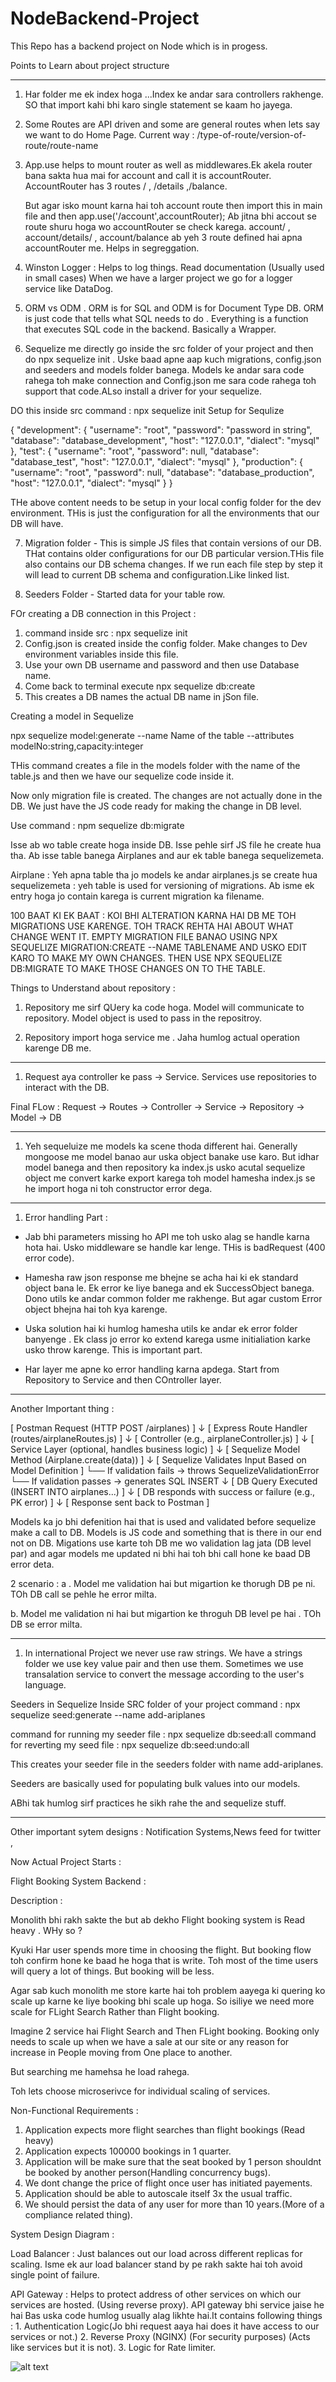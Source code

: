 # NodeBackend-Project
This Repo has a backend project on Node which is in progess.


Points to Learn about project structure
________________________________________________________
1. Har folder me ek index hoga ...Index ke andar sara controllers rakhenge. SO that import kahi bhi karo single statement se kaam ho jayega.


2. Some Routes are API driven and some are general routes when lets say we want to do Home Page.
   Current way : /type-of-route/version-of-route/route-name

3. App.use helps to mount router as well as middlewares.Ek akela router bana sakta hua mai for account and call it is accountRouter.
    AccountRouter has 3 routes / , /details ,/balance.

    But agar isko mount karna hai toh account route then import this in main file and then app.use('/account',accountRouter);
    Ab jitna bhi accout se route shuru hoga wo accountRouter se check karega. account/ , account/details/ , account/balance ab yeh 3 route defined hai apna accountRouter me. Helps in segreggation.

4. Winston Logger : Helps to log things. Read documentation (Usually used in small cases) 
    When we have a larger project we go for a logger service like DataDog.

5. ORM vs ODM . ORM is for SQL and ODM is for Document Type DB. ORM is just code that tells what SQL needs to do . Everything is a function that executes SQL code in the backend. Basically a Wrapper.

6. Sequelize me directly go inside the src folder of your project and then do npx sequelize init . Uske baad apne aap kuch migrations, config.json and seeders and models folder banega. Models ke andar sara code rahega toh make connection and Config.json me sara code rahega toh support that code.ALso install a driver for your sequelize.  

DO this inside src
command  : npx sequelize init 
Setup for Sequlize

{
  "development": {
    "username": "root",
    "password": "password in string",
    "database": "database_development",
    "host": "127.0.0.1",
    "dialect": "mysql"
  },
  "test": {
    "username": "root",
    "password": null,
    "database": "database_test",
    "host": "127.0.0.1",
    "dialect": "mysql"
  },
  "production": {
    "username": "root",
    "password": null,
    "database": "database_production",
    "host": "127.0.0.1",
    "dialect": "mysql"
  }
}

THe above content needs to be setup in your local config folder for the dev environment.
THis is just the configuration for all the environments that our DB will have.

7. Migration folder - This is simple JS files that contain versions of our DB. THat contains older configurations for our DB particular version.THis file also contains our DB schema changes. If we run each file step by step it will lead to current DB schema and configuration.Like linked list.

8. Seeders  Folder - Started data for your table row.



FOr creating a DB connection in this Project : 

1. command inside src : npx sequelize init
2. Config.json is created inside the config folder. Make changes to Dev environment variables inside this file.
3. Use your own DB username and password and then use Database name.
4. Come back to terminal execute npx sequelize db:create
5. This creates a DB names the actual DB name in jSon file.


Creating a model in Sequelize

npx sequelize model:generate --name Name of the table --attributes modelNo:string,capacity:integer

THis command creates a file in the models folder with the name of the table.js and then we have our sequelize code inside it.

Now only migration file is created. The changes are not actually done in the DB. We just have the JS code ready for making the change in DB level.

Use command : npm sequelize db:migrate

Isse ab wo table create hoga inside DB. Isse pehle sirf JS file he create hua tha. Ab isse table banega Airplanes and aur ek table banega sequelizemeta.

Airplane : Yeh apna table tha jo models ke andar airplanes.js se create hua
sequelizemeta : yeh table is used for versioning of migrations. Ab isme ek entry hoga jo contain karega is current migration ka filename.




100 BAAT KI EK BAAT : KOI BHI ALTERATION KARNA HAI DB ME TOH MIGRATIONS USE KARENGE. TOH TRACK REHTA HAI ABOUT WHAT CHANGE WENT IT. EMPTY MIGRATION FILE BANAO USING NPX SEQUELIZE MIGRATION:CREATE --NAME TABLENAME
AND USKO EDIT KARO TO MAKE MY OWN CHANGES. THEN USE NPX SEQUELIZE DB:MIGRATE TO MAKE THOSE CHANGES ON TO THE TABLE.


Things to Understand about repository :

1. Repository me sirf QUery ka code hoga. Model will communicate to repository. Model object is used to pass in the repositroy.

2. Repository import hoga service me . Jaha humlog actual operation karenge DB me.


_______________________________________________________________________________________________________
1. Request aya controller ke pass -> Service. Services use repositories to interact with the DB.


Final FLow :  Request → Routes → Controller → Service → Repository → Model → DB


____________________________________________________________________________________________________
1. Yeh sequeluize me models ka scene thoda different hai. Generally mongoose me model banao aur uska object banake use karo. But idhar model banega and then repository ka index.js usko acutal sequelize object me convert karke export karega toh model hamesha index.js se he import hoga ni toh constructor error dega.


_______________________________________________________________________________________________________
1. Error handling Part :

- Jab bhi parameters missing ho API me toh usko alag se handle karna hota hai. Usko middleware se handle kar lenge. THis is badRequest (400 error code).

- Hamesha raw json response me bhejne se acha hai ki ek standard object bana le. Ek error ke liye banega and ek SuccessObject banega. Dono utils ke andar common folder me rakhenge. But agar custom Error object bhejna hai toh kya karenge.

- Uska solution hai ki humlog hamesha utils ke andar ek error folder banyenge . Ek class jo error ko extend karega usme initialiation karke usko throw karenge. This is important part.

- Har layer me apne ko error handling karna apdega. Start from Repository to Service and then COntroller layer.


_________________________________________________________
Another Important thing : 

[ Postman Request (HTTP POST /airplanes) ]
                ↓
[ Express Route Handler (routes/airplaneRoutes.js) ]
                ↓
[ Controller (e.g., airplaneController.js) ]
                ↓
[ Service Layer (optional, handles business logic) ]
                ↓
[ Sequelize Model Method (Airplane.create(data)) ]
                ↓
[ Sequelize Validates Input Based on Model Definition ]
    └── If validation fails → throws SequelizeValidationError
    └── If validation passes → generates SQL INSERT
                ↓
[ DB Query Executed (INSERT INTO airplanes...) ]
                ↓
[ DB responds with success or failure (e.g., PK error) ]
                ↓
[ Response sent back to Postman ]

Models ka jo bhi defenition hai that is used and validated before sequelize make a call to DB. Models is JS code and something that is there in our end not on DB. Migations use karte toh DB me wo validation lag jata (DB level par) and agar models me updated ni bhi hai toh bhi call hone ke baad DB error deta.

2 scenario : 
a . Model me validation hai but migartion ke thorugh DB pe ni. TOh DB call se pehle he error milta.

b. Model me validation ni hai but migartion ke throguh DB level pe hai . TOh DB se error milta.

_______________________________________________________________
1. In international Project we never use raw strings. We have a strings folder we use key value pair and then use them. Sometimes we use transalation service to convert the message according to the user's language.


Seeders in Sequelize
Inside SRC folder of your project
command :  npx sequelize seed:generate --name add-ariplanes

command for running my seeder file : npx sequelize db:seed:all
command for reverting my seed file : npx sequelize db:seed:undo:all

This creates your seeder file in the seeders folder with name add-ariplanes.

Seeders are basically used for populating bulk values into our models.




ABhi tak humlog sirf practices he sikh rahe the and sequelize stuff.
___________________________________________________________________________________________________
Other important sytem designs : Notification Systems,News feed for twitter , 


Now Actual Project Starts : 

Flight Booking System Backend :

Description : 

Monolith bhi rakh sakte the but ab dekho Flight booking system is Read heavy . WHy so ? 

Kyuki Har user spends more time in choosing the flight. But booking flow toh confirm hone ke baad he hoga that is write. Toh most of the time users will query a lot of things. But booking will be less.

Agar sab kuch monolith me store karte hai toh problem aayega ki quering ko scale up karne ke liye booking bhi scale up hoga. So isiliye we need more scale for FLight Search Rather than Flight booking.

Imagine 2 service hai Flight Search and Then FLight booking. Booking only needs to scale up when we have a sale at our site or any reason for increase in People moving from One place to another.

But searching me hamehsa he load rahega.

Toh lets choose microserivce for individual scaling of services.

Non-Functional Requirements :

1. Application expects more flight searches than flight bookings (Read heavy)
2. Application expects 100000 bookings in 1 quarter.
3. Application will be make sure that the seat booked by 1 person shouldnt be booked by another person(Handling concurrency bugs).
4. We dont change the price of flight once user has initiated payements.
5. Application should be able to autoscale itself 3x the usual traffic.
6. We should persist the data of any user for more than 10 years.(More of a compliance related thing).

System Design Diagram : 

Load Balancer  : Just balances out our load across different replicas for scaling. Isme ek aur load balancer stand by pe rakh sakte hai toh avoid single point of failure.

API Gateway : Helps to protect address of other services on which our services are hosted. (Using reverse proxy). 
              API gateway bhi service jaise he hai Bas uska code humlog usually alag likhte hai.It contains following things :
              1. Authentication Logic(Jo bhi request aaya hai does it have access to our services or not.)
              2. Reverse Proxy (NGINX) (For security purposes) (Acts like services but it is not).
              3. Logic for Rate limiter.
              
![alt text](image.png)
